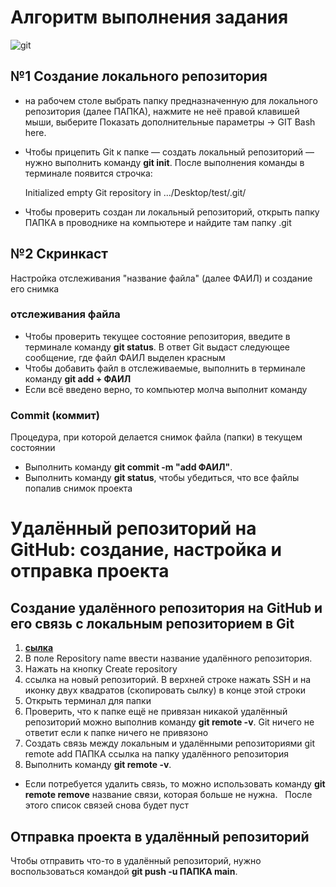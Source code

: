 # Алгоритм выполнения задания
![git]([https://yandex.ru/images/search?from=tabbar&img_url=https%3A%2F%2Fi.ytimg.com%2Fvi%2FyjivWxxH0eE%2Fmaxresdefault.jpg%3F7857057827&lr=2&pos=3&rpt=simage&text=github](https://yandex.ru/images/search?from=tabbar&img_url=https%3A%2F%2Fcdn.siasat.com%2Fwp-content%2Fuploads%2F2022%2F05%2FGithub.jpg&lr=2&pos=1&rpt=simage&text=гитхаб))
## №1 Создание локального репозитория

- на рабочем столе выбрать папку предназначенную для локального репозитория (далее ПАПКА), нажмите не неё правой клавишей мыши, выберите Показать дополнительные параметры → GIT Bash here.
- Чтобы прицепить Git к папке — создать локальный репозиторий — нужно выполнить команду **git init**. После выполнения команды в терминале появится строчка:

  Initialized empty Git repository in .../Desktop/test/.git/

- Чтобы проверить создан ли локальный репозиторий, открыть папку ПАПКА в проводнике на компьютере и найдите там папку .git

## №2 Скринкаст 

  Настройка отслеживания "название файла" (далее ФАИЛ) и создание его снимка
### отслеживания файла
- Чтобы проверить текущее состояние репозитория, введите в терминале команду **git status**. 
В ответ Git выдаст следующее сообщение, где файл ФАИЛ выделен красным
- Чтобы добавить файл в отслеживаемые, выполнить в терминале команду
**git add + ФАИЛ**
- Если всё введено верно, то компьютер молча выполнит команду
### Commit (коммит) 
Процедура, при которой делается снимок файла (папки) в текущем состоянии 
- Выполнить команду **git commit -m "add ФАИЛ"**. 
- Выполнить команду **git status**, чтобы убедиться, что все файлы попалив снимок проекта


# Удалённый репозиторий на GitHub: создание, настройка и отправка проекта

## Создание удалённого репозитория на GitHub и его связь с локальным репозиторием в Git
1. **[сылка](https://github.com/new)** 
2. В поле Repository name ввести название удалённого репозитория. 
3. Нажать на кнопку Create repository
4. ссылка на новый репозиторий. В верхней строке нажать SSH и на иконку двух квадратов (скопировать сылку) в конце этой строки
5. Открыть терминал для папки
6. Проверить, что к папке ещё не привязан никакой удалённый репозиторий можно
выполнив команду **git remote -v**. Git ничего не ответит если к папке ничего не привязоно 
7. Создать связь между локальным и удалёнными репозиториями 
git remote add ПАПКА ссылка на папку удалённого репозитория
1. Выполнить команду **git remote -v**. 
- Если потребуется удалить связь, то можно использовать команду 
**git remote remove** название связи, которая больше не нужна.  
После этого список связей снова будет пуст

## Отправка проекта в удалённый репозиторий
Чтобы отправить что-то в удалённый репозиторий, нужно воспользоваться командой
**git push -u ПАПКА main**.
